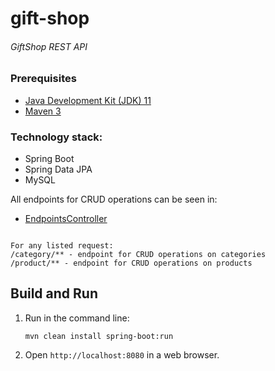 # gift-shop
###### GiftShop REST API

### Prerequisites
* [Java Development Kit (JDK) 11](https://www.oracle.com/java/technologies/downloads/#java11)
* [Maven 3](https://maven.apache.org/download.cgi)

### Technology stack:
* Spring Boot
* Spring Data JPA
* MySQL

All endpoints for CRUD operations can be seen in:
 - [EndpointsController](https://github.com/ilborg228/gift-shop/blob/master/src/main/java/ru/samara/giftshop/controller/EndpoitsController.java) 
```

For any listed request:
/category/** - endpoint for CRUD operations on categories  
/product/** - endpoint for CRUD operations on products
```
Build and Run
-------------

1. Run in the command line:
    ```
    mvn clean install spring-boot:run
    ```

2. Open `http://localhost:8080` in a web browser.

